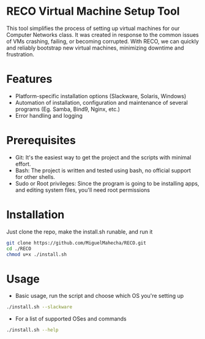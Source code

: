 # RECO Virtual Machine Setup Tool
This tool simplifies the process of setting up virtual machines for our Computer Networks class. It was created in response to the common issues of VMs crashing, failing, or becoming corrupted. With RECO, we can quickly and reliably bootstrap new virtual machines, minimizing downtime and frustration.

# Features
* Platform-specific installation options (Slackware, Solaris, Windows)
* Automation of installation, configuration and maintenance of several programs (Eg. Samba, Bind9, Nginx, etc.)
* Error handling and logging

# Prerequisites
* Git: It's the easiest way to get the project and the scripts with minimal effort.
* Bash: The project is written and tested using bash, no official support for other shells.
* Sudo or Root privileges: Since the program is going to be installing apps, and editing system files, you'll need root permissions

# Installation
Just clone the repo, make the install.sh runable, and run it
```bash
git clone https://github.com/MiguelMahecha/RECO.git
cd ./RECO
chmod u+x ./install.sh
```

# Usage
* Basic usage, run the script and choose which OS you're setting up
```bash
./install.sh --slackware
```

* For a list of supported OSes and commands
```bash
./install.sh --help
```